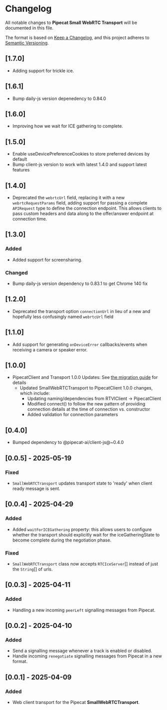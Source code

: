# Changelog

All notable changes to **Pipecat Small WebRTC Transport** will be documented in this file.

The format is based on [Keep a Changelog](https://keepachangelog.com/en/1.0.0/),
and this project adheres to [Semantic Versioning](https://semver.org/spec/v2.0.0.html).

## [1.7.0]

- Adding support for trickle ice.

## [1.6.1]

- Bump daily-js version depenedency to 0.84.0

## [1.6.0]

- Improving how we wait for ICE gathering to complete.

## [1.5.0]

- Enable useDevicePreferenceCookies to store preferred devices by default
- Bump client-js version to work with latest 1.4.0 and support latest features

## [1.4.0]

- Deprecated the `webrtcUrl` field, replacing it with a new `webrtcRequestParams` field, adding support for passing a complete `APIRequest` type to define the connection endpoint. This allows clients to pass custom headers and data along to the offer/answer endpoint at connection time.

## [1.3.0]

### Added

- Added support for screensharing.

### Changed

- Bump daily-js version dependency to 0.83.1 to get Chrome 140 fix

## [1.2.0]

- Deprecated the transport option `connectionUrl` in lieu of a new and hopefully less confusingly named `webrtcUrl` field

## [1.1.0]

- Add support for generating `onDeviceError` callbacks/events when receiving a camera or speaker error.

## [1.0.0]

- PipecatClient and Transport 1.0.0 Updates:
  See [the migration guide](https://docs.pipecat.ai/client/js/migration-guide) for details
  - Updated SmallWebRTCTransport to PipecatClient 1.0.0 changes, which include:
    - Updating naming/dependencies from RTVIClient -> PipecatClient
    - Modified connect() to follow the new pattern of providing connection details at the time of connection vs. constructor
    - Added validation for connection parameters

## [0.4.0]

- Bumped dependency to @pipecat-ai/client-js@~0.4.0

## [0.0.5] - 2025-05-19

### Fixed

- `SmallWebRTCTransport` updates transport state to 'ready' when client ready message is sent.

## [0.0.4] - 2025-04-29

### Added

- Added `waitForICEGathering` property: this allows users to configure whether the transport should 
    explicitly wait for the iceGatheringState to become complete during the negotiation phase.

### Fixed

- `SmallWebRTCTransport` class now accepts `RTCIceServer`[] instead of just the `String`[] of urls.

## [0.0.3] - 2025-04-11

### Added

- Handling a new incoming `peerLeft` signalling messages from Pipecat.

## [0.0.2] - 2025-04-10

### Added

- Send a signalling message whenever a track is enabled or disabled.
- Handle incoming `renegotiate` signalling messages from Pipecat in a new format.

## [0.0.1] - 2025-04-09

### Added

- Web client transport for the Pipecat **SmallWebRTCTransport**.
